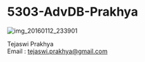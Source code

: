 # 5303-AdvDB-Prakhya
![img_20160112_233901](https://cloud.githubusercontent.com/assets/16827456/18077141/0cb49410-6e49-11e6-9c6c-6767dbeeb7a4.jpg)


Tejaswi Prakhya   
Email : tejaswi.prakhya@gmail.com
